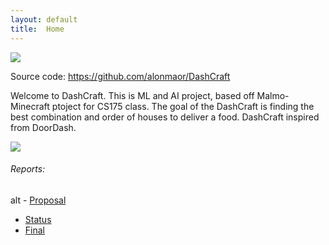 ```yaml
---
layout: default
title:  Home
---
```


<img src="https://media.mojang.com/blog-image/2c34ca1217c7d95e76a6f8d646adf9208f78145a/blogmcnet.png">

Source code: https://github.com/alonmaor/DashCraft

Welcome to DashCraft. This is ML and AI project, based off Malmo-Minecraft ptoject for CS175 class.
The goal of the DashCraft is finding the best combination and order of houses to deliver a food. DashCraft inspired from DoorDash. 

<img src="https://foodtechconnect.com/wp-content/uploads/2015/05/DoorDash-Logo.jpg">

###### Reports:

alt - [Proposal](proposal.html)
- [Status](status.html)
- [Final](final.html)
